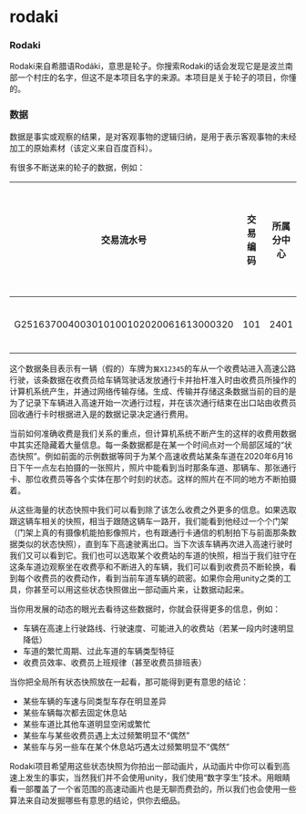 # rodaki

### Rodaki

Rodaki来自希腊语Rodáki，意思是轮子。你搜索Rodaki的话会发现它是是波兰南部一个村庄的名字，但这不是本项目名字的来源。本项目是关于轮子的项目，你懂的。



### 数据

数据是事实或观察的结果，是对客观事物的逻辑归纳，是用于表示客观事物的未经加工的原始素材（该定义来自百度百科）。

有很多不断送来的轮子的数据，例如：

|交易流水号                                 |交易编码 |所属分中心 |所属中心 |逻辑日期           |班次 |批次号                                          |上班时间            |压线圈时间           |操作员工号     |操作员姓名  |班长工号      |班长名称   |授权时间            |车道程序版本号 |入口车道类型 |入口站号   |入口车道号 |入口站HEX编码 |入口车道HEX编码  |入口站号(国标)       |入口车道号(国标)             |入口时间            |通行介质类型 |OBU单/双片标识 |OBU发行方标识         |OBU编号            |厂商编号 |过车数量 |交易前余额（分）   |卡面扣费金额 |ETC卡类型 |ETC/CPC卡网络号 |ETC/CPC卡号?  |卡盒编号 |卡箱卡数 |ETC/CPC卡物理序列号 |通行卡数 |感应车流 |车牌号     |车牌颜色 |识别车牌号   |识别车牌颜色 |收费车型 |车种 |TAC码     |交易类型 |终端机编号        |入口重量  |轴组信息 |限载总重(kg) |超限率 |入口轴数 |电量  |PSAM卡脱机交易序号 |标记状态 |对交易的文字解释 |参数版本        |卡片发行版本 |按键数量 |按键信息                                                                                                                                                                                          |部特情类型 |车道特情状态                                                                                                                                                                                                                                                           |业务分析特情状态                                                                                                                                                                                                                                                         |车牌识别流水号                               |通行标识ID      |校验码                              |OBU 物 理 地址 |OBU 合 同 序列号      |消费密钥版本号 |行驶方向 |站级接收时间          |校检标志 |传输标识 |备注 |接收时间            |备用字段1 |备用字段2 |备用字段3 |备用字段4 |备用字段5 |校验通过时间          |车辆识别标识 |OBU发行版本 |作业媒介 |计费模式|
|--------------------------------------|-----|------|-----|---------------|---|---------------------------------------------|----------------|----------------|----------|-------|----------|-------|----------------|--------|-------|-------|------|---------|-----------|---------------|----------------------|----------------|-------|----------|-----------------|-----------------|-----|-----|-----------|-------|-------|------------|------------|-----|-----|--------------|-----|-----|--------|-----|--------|-------|-----|---|---------|-----|-------------|------|-----|---------|----|-----|----|------------|-----|---------|------------|-------|-----|----------------------------------------------------------------------------------------------------------------------------------------------------------------------------------------------|------|-----------------------------------------------------------------------------------------------------------------------------------------------------------------------------------------------------------------------------------------------------------------|-----------------------------------------------------------------------------------------------------------------------------------------------------------------------------------------------------------------------------------------------------------------|--------------------------------------|------------|---------------------------------|-----------|-----------------|--------|-----|----------------|-----|-----|---|----------------|------|------|------|------|------|----------------|-------|--------|-----|----|
|G251637004003010100102020061613000320 |101  |2401  |24   |2020/6/16 0:00 |10 |G2516370040030101001020200616080004999999999 |2020/6/16 8:00  |2020/6/16 13:00 |999999999 |ETC操作员 |999999999 |ETC操作员 |2020/6/16 13:00 |3.3.8.8 |1      |240103 |81    |37013013 |3701301351 |G2516370040030 |G25163700400301010010 |2020/6/16 13:00 |1      |2         |bad3b1b100010001 |1.30102E+15      |1    |1    |4193969799 |0      |2      |1301        |1.51123E+15 |0    |0    |0             |0    |1    |冀X12345 |0    |默A00000 |9      |1    |0  |3AB94374 |9    |01370000f0c3 |0     |0    |0        |0   |2    |0   |000e08ca    |1    |0        |2.3719E+195 |16     |0    |                                                                                                                                                                                              |      |0000000000000000000000000000000000000000000000000000000000000000000000000000000000000000000000000000000000000000000000000000000000000000000000000000000000000000000000000000000000000000000000000000000000000000000000000000000000000000000000000000000000000000 |0000000000000000000000000000000000000000000000000000000000000000000000000000000000000000000000000000000000000000000000000000000000000000000000000000000000000000000000000000000000000000000000000000000000000000000000000000000000000000000000000000000000000000 |                                      |1.13012E+34 |71DAEBAB6EDE4AD315040B6E4EDF40D0 |1632150901 |1.30102E+15      |1       |1    |2020/6/16 13:02 |0    |0    |   |2020/6/16 13:02 |      |      |      |1     |      |2020/6/16 13:02 |0xff   |1       |1    |1   |


这个数据条目表示有一辆（假的）车牌为`冀X12345`的车从一个收费站进入高速公路行驶，该条数据在收费员给车辆驾驶话发放通行卡并抬杆准入时由收费员所操作的计算机系统产生，并通过网络传输存储。生成、传输并存储这条数据当前的目的是为了记录下车辆进入高速开始一次通行过程，并在该次通行结束在出口站由收费员回收通行卡时根据进入是的数据记录决定通行费用。

当前如何准确收费是我们关系的重点，但计算机系统不断产生的这样的收费用数据中其实还隐藏着大量信息。每一条数据都是在某一个时间点对一个局部区域的“状态快照”。例如前面的示例数据等同于为某个高速收费站某条车道在2020年6月16日下午一点左右拍摄的一张照片，照片中能看到当时那条车道、那辆车、那张通行卡、那位收费员等各个实体在那个时刻的状态。这样的照片在不同的地方不断拍摄着。

从这些海量的状态快照中我们可以看到除了该怎么收费之外更多的信息。如果选取跟这辆车相关的快照，相当于跟随这辆车一路开，我们能看到他经过一个个门架（门架上真的有摄像机能拍影像照片，也有跟通行卡通信的机制拍下与前面那条数据类似的状态快照），直到车下高速驶离出口。当下次该车辆再次进入高速行驶时我们又可以看到它。我们也可以选取某个收费站的车道的快照，相当于我们驻守在这条车道边观察坐在收费亭和不断进入的车辆，我们可以看到收费员不断轮换，看到每个收费员的收费动作，看到当前车道车辆的疏密。如果你会用unity之类的工具，你甚至可以用这些状态快照做出一部动画片来，让数据动起来。

当你用发展的动态的眼光去看待这些数据时，你就会获得更多的信息，例如：

-  车辆在高速上行驶路线、行驶速度、可能进入的收费站（若某一段内时速明显降低）
-  车道的繁忙周期、过此车道的车辆类型特征
-  收费员效率、收费员上班规律（甚至收费员排班表）

当你把全局所有状态快照放在一起看，那可能得到更有意思的结论：

- 某些车辆的车速与同类型车存在明显差异
- 某些车辆每次都去固定休息站
- 某些车道比其他车道明显空闲或繁忙
- 某些车与某些收费员遇上太过频繁明显不“偶然”
- 某些车与另一些车在某个休息站巧遇太过频繁明显不“偶然”


Rodaki项目希望用这些状态快照为你拍出一部动画片，从动画片中你可以看到高速上发生的事实，当然我们并不会使用unity，我们使用“数字孪生”技术。用眼睛看一部覆盖了一个省范围的高速动画片也是无聊而费劲的，所以我们也会使用一些算法来自动发掘哪些有意思的结论，供你去细品。




<!-- ### 业务对象模型

![业务对象模型](http://www.plantuml.com/plantuml/proxy?cache=no&src=https://raw.githubusercontent.com/nemoworks/rodaki/master/docs/uml/model-v3.pu)


![部署架构](http://www.plantuml.com/plantuml/proxy?cache=no&src=https://raw.githubusercontent.com/nemoworks/rodaki/master/docs/uml/deployment.pu) -->